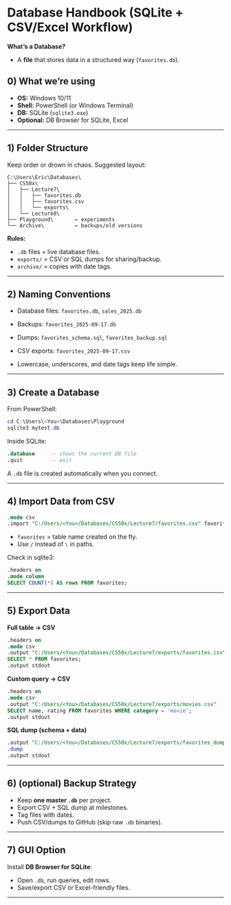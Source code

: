 # Database Handbook (SQLite + CSV/Excel Workflow)
**What’s a Database?**
- A **file** that stores data in a structured way (`favorites.db`). 

## 0) What we’re using
- **OS:** Windows 10/11  
- **Shell:** PowerShell (or Windows Terminal)  
- **DB:** SQLite (`sqlite3.exe`)  
- **Optional:** DB Browser for SQLite, Excel  

---

## 1) Folder Structure
Keep order or drown in chaos. Suggested layout:

```
C:\Users\Eric\Databases\
├── CS50x\
│   ├── Lecture7\
│   │   ├── favorites.db
│   │   ├── favorites.csv
│   │   └── exports\
│   └── Lecture8\
├── Playground\       ← experiments
└── Archive\          ← backups/old versions
```

**Rules:**
- `.db` files = live database files.  
- `exports/` = CSV or SQL dumps for sharing/backup.  
- `archive/` = copies with date tags.  

---

## 2) Naming Conventions
- Database files: `favorites.db`, `sales_2025.db`  
- Backups: `favorites_2025-09-17.db`  
- Dumps: `favorites_schema.sql`, `favorites_backup.sql`  
- CSV exports: `favorites_2025-09-17.csv`  

- Lowercase, underscores, and date tags keep life simple.

---

## 3) Create a Database
From PowerShell:

```powershell
cd C:\Users\<You>\Databases\Playground
sqlite3 mytest.db
```

Inside SQLite:

```sql
.database     -- shows the current DB file
.quit         -- exit
```

A `.db` file is created automatically when you connect.

---

## 4) Import Data from CSV
```sql
.mode csv
.import "C:/Users/<You>/Databases/CS50x/Lecture7/favorites.csv" favorites
```

- `favorites` = table name created on the fly.  
- Use `/` instead of `\` in paths.  

Check in sqlite3:
```sql
.headers on
.mode column
SELECT COUNT(*) AS rows FROM favorites;
```

---

## 5) Export Data

**Full table → CSV**
```sql
.headers on
.mode csv
.output "C:/Users/<You>/Databases/CS50x/Lecture7/exports/favorites.csv"
SELECT * FROM favorites;
.output stdout
```

**Custom query → CSV**
```sql
.headers on
.mode csv
.output "C:/Users/<You>/Databases/CS50x/Lecture7/exports/movies.csv"
SELECT name, rating FROM favorites WHERE category = 'movie';
.output stdout
```

**SQL dump (schema + data)**
```sql
.output "C:/Users/<You>/Databases/CS50x/Lecture7/exports/favorites_dump.sql"
.dump
.output stdout
```

---

## 6) (optional) Backup Strategy 
- Keep **one master `.db`** per project.  
- Export CSV + SQL dump at milestones.  
- Tag files with dates.  
- Push CSV/dumps to GitHub (skip raw `.db` binaries).  

---

## 7) GUI Option
Install **DB Browser for SQLite**:  
- Open `.db`, run queries, edit rows.  
- Save/export CSV or Excel-friendly files.  

---
